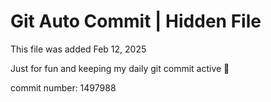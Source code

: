 # Git Auto Commit | Hidden File

This file was added Feb 12, 2025

Just for fun and keeping my daily git commit active 🤪

commit number: 1497988
